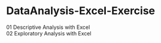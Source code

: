 # DataAnalysis-Excel-Exercise
01 Descriptive Analysis with Excel  
02 Exploratory Analysis with Excel
